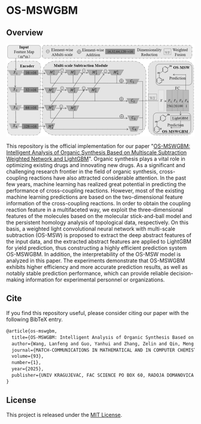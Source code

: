 # OS-MSWGBM

## Overview

<img src="data/figures/OS-MSWGBM.png">

This repository is the official implementation for our paper "[OS-MSWGBM: Intelligent Analysis of Organic Synthesis Based on Multiscale Subtraction Weighted Network and LightGBM](https://match.pmf.kg.ac.rs/electronic_versions/Match93/n1/match93n1_5-40.pdf)". Organic synthesis plays a vital role in optimizing existing drugs and innovating new drugs. As a significant and challenging research frontier in the field of organic synthesis, cross-coupling reactions have also attracted considerable attention. In the past few years, machine learning has realized great potential in predicting the performance of cross-coupling reactions. However, most of the existing machine learning predictions are based on the two-dimensional feature information of the cross-coupling reactions. In order to obtain the coupling reaction feature in a multifaceted way, we exploit the three-dimensional features of the molecules based on the molecular stick-and-ball model and the persistent homology analysis of topological data, respectively. On this basis, a weighted light convolutional neural network with multi-scale subtraction (OS-MSW) is proposed to extract the deep abstract features of the input data, and the extracted abstract features are applied to LightGBM for yield prediction, thus constructing a highly efficient prediction system OS-MSWGBM. In addition, the interpretability of the OS-MSW model is analyzed in this paper. The experiments demonstrate that OS-MSWGBM exhibits higher efficiency and more accurate prediction results, as well as notably stable prediction performance, which can provide reliable decision-making information for experimental personnel or organizations.

## Cite

If you find this repository useful, please consider citing our paper with the following BibTeX entry.

```latex
@article{os-mswgbm,
  title={OS-MSWGBM: Intelligent Analysis of Organic Synthesis Based on Multiscale Subtraction Weighted Network and LightGBM},
  author={Wang, Lanfeng and Guo, Yanhui and Zhang, Zelin and Qin, Meng'en and Li, Zixin and Sun, Xiaoli and Yang, Xiaohui},
  journal={MATCH-COMMUNICATIONS IN MATHEMATICAL AND IN COMPUTER CHEMISTRY},
  volume={93},
  number={1},
  year={2025},
  publisher={UNIV KRAGUJEVAC, FAC SCIENCE PO BOX 60, RADOJA DOMANOVICA 12, KRAGUJEVAC~…}
}
```

## License

This project is released under the [MIT License](LICENSE).

